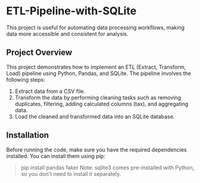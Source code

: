 # ETL-Pipeline-with-SQLite
This project is useful for automating data processing workflows, making data more accessible and consistent for analysis.
## Project Overview
This project demonstrates how to implement an ETL (Extract, Transform, Load) pipeline using Python, Pandas, and SQLite. The pipeline involves the following steps:
1. Extract data from a CSV file.
2. Transform the data by performing cleaning tasks such as removing duplicates, filtering, adding calculated columns (tax), and aggregating data.
3. Load the cleaned and transformed data into an SQLite database.

## Installation
Before running the code, make sure you have the required dependencies installed. You can install them using pip:
> pip install pandas faker
> Note: sqlite3 comes pre-installed with Python, so you don't need to install it separately.
